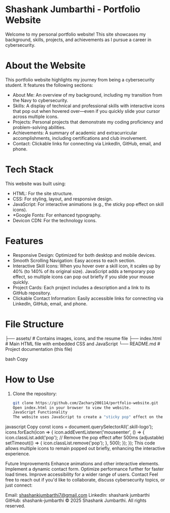 # Shashank Jumbarthi - Portfolio Website

Welcome to my personal portfolio website! This site showcases my background, skills, projects, and achievements as I pursue a career in cybersecurity.

# About the Website

This portfolio website highlights my journey from being a cybersecurity student. It features the following sections:

- About Me: An overview of my background, including my transition from the Navy to cybersecurity.
- Skills: A display of technical and professional skills with interactive icons that pop out when hovered over—even if you quickly slide your cursor across multiple icons.
- Projects: Personal projects that demonstrate my coding proficiency and problem-solving abilities.
- Achievements: A summary of academic and extracurricular accomplishments, including certifications and club involvement.
- Contact: Clickable links for connecting via LinkedIn, GitHub, email, and phone.

# Tech Stack

This website was built using:

- HTML: For the site structure.
- CSS: For styling, layout, and responsive design.
- JavaScript: For interactive animations (e.g., the sticky pop effect on skill icons).
- *Google Fonts: For enhanced typography.
- Devicon CDN: For the technology icons.

# Features

- Responsive Design: Optimized for both desktop and mobile devices.
- Smooth Scrolling Navigation: Easy access to each section.
- Interactive Skill Icons: When you hover over a skill icon, it scales up by 40% (to 140% of its original size). JavaScript adds a temporary pop effect, so multiple icons can pop out briefly if you slide your mouse quickly.
- Project Cards: Each project includes a description and a link to its GitHub repository.
- Clickable Contact Information: Easily accessible links for connecting via LinkedIn, GitHub, email, and phone.

# File Structure

├── assets/ # Contains images, icons, and the resume file ├── index.html # Main HTML file with embedded CSS and JavaScript └── README.md # Project documentation (this file)

bash
Copy

# How to Use

1. Clone the repository:

   ```bash
   git clone https://github.com/Zachary200114/portfolio-website.git
   Open index.html in your browser to view the website.
   JavaScript Functionality
   The website uses JavaScript to create a "sticky pop" effect on the skill icons. When your cursor enters a skill icon, the icon temporarily scales up by 40%, even if you quickly slide your mouse across several icons. Here's the key JavaScript snippet used:
   ```

javascript
Copy
const icons = document.querySelectorAll('.skill-logo');
icons.forEach(icon => {
icon.addEventListener('mouseenter', () => {
icon.classList.add('pop');
// Remove the pop effect after 500ms (adjustable)
setTimeout(() => {
icon.classList.remove('pop');
}, 500);
});
});
This code allows multiple icons to remain popped out briefly, enhancing the interactive experience.

Future Improvements
Enhance animations and other interactive elements.
Implement a dynamic contact form.
Optimize performance further for faster load times.
Improve accessibility for a wider range of users.
Contact
Feel free to reach out if you'd like to collaborate, discuss cybersecurity topics, or just connect:

Email: shashankjumbarthi7@gmail.com
LinkedIn: shashank jumbarthi
GitHub: shashank-jumbarthi
© 2025 Shashank Jumbarthi. All rights reserved.
